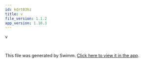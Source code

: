 ```yaml
---
id: kdrt03hz
title: v
file_version: 1.1.2
app_version: 1.10.3
---
```


v

<br/>

This file was generated by Swimm. [Click here to view it in the app](http://localhost:5000/repos/Z2l0aHViJTNBJTNBTm9hUmVwbyUzQSUzQU5vYW96ZXI=/docs/kdrt03hz).
